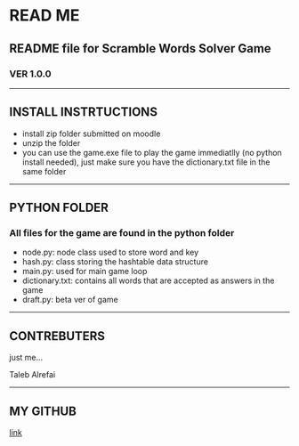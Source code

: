 # READ ME
## README file for Scramble Words Solver Game 
### VER 1.0.0
---
## INSTALL INSTRTUCTIONS

* install zip folder submitted on moodle
* unzip the folder
* you can use the game.exe file to play the game immediatlly (no python install needed), just make sure you have the dictionary.txt file in the same folder
---
## PYTHON FOLDER
### All files for the game are found in the python folder
* node.py: node class used to store word and key
* hash.py: class storing the hashtable data structure
* main.py: used for main game loop
* dictionary.txt: contains all words that are accepted as answers in the game
* draft.py: beta ver of game
---
## CONTREBUTERS

just me...

Taleb Alrefai

---
## MY GITHUB
[link](https://youtu.be/dQw4w9WgXcQ)

